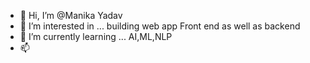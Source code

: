 - 👋 Hi, I’m @Manika Yadav
- 👀 I’m interested in ... building web app Front end as well as backend
- 🌱 I’m currently learning ... AI,ML,NLP
- 📫 

<!---
Mishthirao/Manika is a ✨ special ✨ repository because its `README.md` (this file) appears on your GitHub profile.
You can click the Preview link to take a look at your changes.
--->
